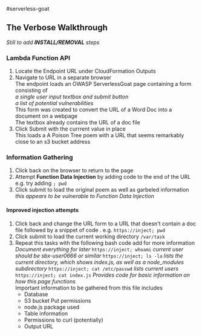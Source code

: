 #serverless-goat 
## The Verbose Walkthrough

*Still to add **INSTALL/REMOVAL** steps*

### Lambda Function API
1. Locate the Endpoint URL under CloudFormation Outputs
2. Navigate to URL in a separate browser  
The endpoint loads an OWASP ServerlessGoat page containing a form consisting of  
  *a single user input textbox and submit button*  
  *a list of potential vulnerabilities*  
This form was created to convert the URL of a Word Doc into a document on a webpage  
The textbox already contains the URL of a doc file  
3. Click Submit with the currrent value in place  
This loads a A Poison Tree poem with a URL that seems remarkably close to an s3 bucket address

### Information Gathering
1. Click back on the browser to return to the page 
2. Attempt **Function Data Injection** by adding code to the end of the URL
e.g. try adding `; pwd`
3. Click submit to load the original poem as well as garbeled information 
  *this appears to be vulnerable to _Function Data Injection_*
#### Improved injection attempts
1. Click back and change the URL form to a URL that doesn't contain a doc file followed by a snippet of code . 
e.g. `https://inject; pwd`
2. Click submit to load the current working directory `/var/task`
3. Repeat this tasks with the following bash code add for more information  
*Document everything for later*
`https://inject; whoami`
   *current user should be sbx-user0666 or similar*
`https://inject; ls -la`
    *lists the current directory, which shows index.js, as well as a node_modules subdirectory*
`https://inject; cat /etc/passwd`
  *lists current users*  
`https://inject; cat index.js`
    *Provides code for basic information on how this page functions*   
    Important information to be gathered from this file includes
      - Database 
      - S3 bucket Put permissions
      - node.js package used 
      - Table information 
      - Permissions to curl (potentially) 
      - Output URL 
 
